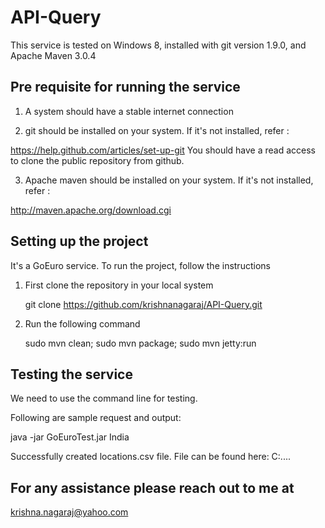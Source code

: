 API-Query
=========

This service is tested on Windows 8, installed with git version 1.9.0, and Apache Maven 3.0.4

Pre requisite for running the service
-------------------------------------

1) A system should have a stable internet connection

2) git should be installed on your system. If it's not installed, refer :

https://help.github.com/articles/set-up-git
You should have a read access to clone the public repository from github.

3) Apache maven should be installed on your system. If it's not installed, refer :

 http://maven.apache.org/download.cgi
 
Setting up the project
----------------------

It's a GoEuro service. To run the project, follow the instructions

1) First clone the repository in your local system

   git clone https://github.com/krishnanagaraj/API-Query.git
2) Run the following command

   sudo mvn clean; sudo mvn package; sudo mvn jetty:run
   
Testing the service
-------------------

We need to use the command line for testing.

Following are sample request and output:

java -jar GoEuroTest.jar India

Successfully created locations.csv file. File can be found here: C:\..\..

For any assistance please reach out to me at
--------------------------------------------

krishna.nagaraj@yahoo.com
